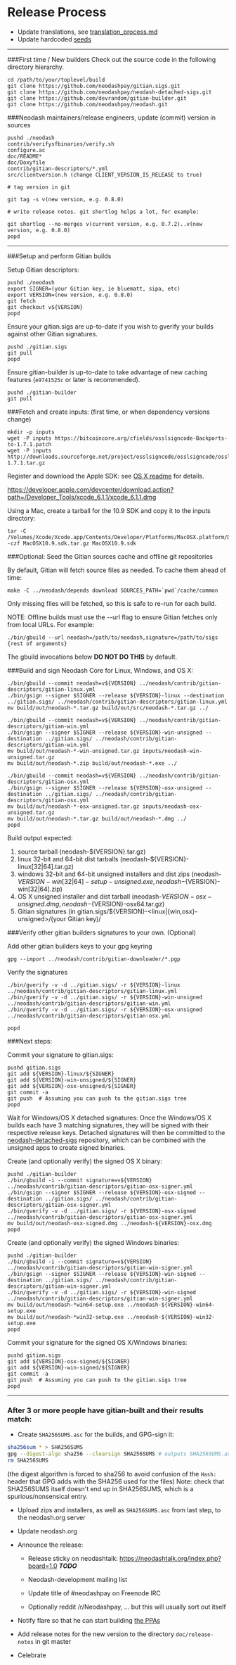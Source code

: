 Release Process
====================

* Update translations, see [translation_process.md](https://github.com/neodashpay/neodash/blob/master/doc/translation_process.md#syncing-with-transifex)
* Update hardcoded [seeds](/contrib/seeds)

* * *

###First time / New builders
Check out the source code in the following directory hierarchy.

	cd /path/to/your/toplevel/build
	git clone https://github.com/neodashpay/gitian.sigs.git
	git clone https://github.com/neodashpay/neodash-detached-sigs.git
	git clone https://github.com/devrandom/gitian-builder.git
	git clone https://github.com/neodashpay/neodash.git

###Neodash maintainers/release engineers, update (commit) version in sources

	pushd ./neodash
	contrib/verifysfbinaries/verify.sh
	configure.ac
	doc/README*
	doc/Doxyfile
	contrib/gitian-descriptors/*.yml
	src/clientversion.h (change CLIENT_VERSION_IS_RELEASE to true)

	# tag version in git

	git tag -s v(new version, e.g. 0.8.0)

	# write release notes. git shortlog helps a lot, for example:

	git shortlog --no-merges v(current version, e.g. 0.7.2)..v(new version, e.g. 0.8.0)
	popd

* * *

###Setup and perform Gitian builds

 Setup Gitian descriptors:

	pushd ./neodash
	export SIGNER=(your Gitian key, ie bluematt, sipa, etc)
	export VERSION=(new version, e.g. 0.8.0)
	git fetch
	git checkout v${VERSION}
	popd

  Ensure your gitian.sigs are up-to-date if you wish to gverify your builds against other Gitian signatures.

	pushd ./gitian.sigs
	git pull
	popd

  Ensure gitian-builder is up-to-date to take advantage of new caching features (`e9741525c` or later is recommended).

	pushd ./gitian-builder
	git pull

###Fetch and create inputs: (first time, or when dependency versions change)

	mkdir -p inputs
	wget -P inputs https://bitcoincore.org/cfields/osslsigncode-Backports-to-1.7.1.patch
	wget -P inputs http://downloads.sourceforge.net/project/osslsigncode/osslsigncode/osslsigncode-1.7.1.tar.gz

 Register and download the Apple SDK: see [OS X readme](README_osx.txt) for details.

 https://developer.apple.com/devcenter/download.action?path=/Developer_Tools/xcode_6.1.1/xcode_6.1.1.dmg

 Using a Mac, create a tarball for the 10.9 SDK and copy it to the inputs directory:

	tar -C /Volumes/Xcode/Xcode.app/Contents/Developer/Platforms/MacOSX.platform/Developer/SDKs/ -czf MacOSX10.9.sdk.tar.gz MacOSX10.9.sdk

###Optional: Seed the Gitian sources cache and offline git repositories

By default, Gitian will fetch source files as needed. To cache them ahead of time:

	make -C ../neodash/depends download SOURCES_PATH=`pwd`/cache/common

Only missing files will be fetched, so this is safe to re-run for each build.

NOTE: Offline builds must use the --url flag to ensure Gitian fetches only from local URLs. For example:
```
./bin/gbuild --url neodash=/path/to/neodash,signature=/path/to/sigs {rest of arguments}
```
The gbuild invocations below <b>DO NOT DO THIS</b> by default.

###Build and sign Neodash Core for Linux, Windows, and OS X:

	./bin/gbuild --commit neodash=v${VERSION} ../neodash/contrib/gitian-descriptors/gitian-linux.yml
	./bin/gsign --signer $SIGNER --release ${VERSION}-linux --destination ../gitian.sigs/ ../neodash/contrib/gitian-descriptors/gitian-linux.yml
	mv build/out/neodash-*.tar.gz build/out/src/neodash-*.tar.gz ../

	./bin/gbuild --commit neodash=v${VERSION} ../neodash/contrib/gitian-descriptors/gitian-win.yml
	./bin/gsign --signer $SIGNER --release ${VERSION}-win-unsigned --destination ../gitian.sigs/ ../neodash/contrib/gitian-descriptors/gitian-win.yml
	mv build/out/neodash-*-win-unsigned.tar.gz inputs/neodash-win-unsigned.tar.gz
	mv build/out/neodash-*.zip build/out/neodash-*.exe ../

	./bin/gbuild --commit neodash=v${VERSION} ../neodash/contrib/gitian-descriptors/gitian-osx.yml
	./bin/gsign --signer $SIGNER --release ${VERSION}-osx-unsigned --destination ../gitian.sigs/ ../neodash/contrib/gitian-descriptors/gitian-osx.yml
	mv build/out/neodash-*-osx-unsigned.tar.gz inputs/neodash-osx-unsigned.tar.gz
	mv build/out/neodash-*.tar.gz build/out/neodash-*.dmg ../
	popd

  Build output expected:

  1. source tarball (neodash-${VERSION}.tar.gz)
  2. linux 32-bit and 64-bit dist tarballs (neodash-${VERSION}-linux[32|64].tar.gz)
  3. windows 32-bit and 64-bit unsigned installers and dist zips (neodash-${VERSION}-win[32|64]-setup-unsigned.exe, neodash-${VERSION}-win[32|64].zip)
  4. OS X unsigned installer and dist tarball (neodash-${VERSION}-osx-unsigned.dmg, neodash-${VERSION}-osx64.tar.gz)
  5. Gitian signatures (in gitian.sigs/${VERSION}-<linux|{win,osx}-unsigned>/(your Gitian key)/

###Verify other gitian builders signatures to your own. (Optional)

  Add other gitian builders keys to your gpg keyring

	gpg --import ../neodash/contrib/gitian-downloader/*.pgp

  Verify the signatures

	./bin/gverify -v -d ../gitian.sigs/ -r ${VERSION}-linux ../neodash/contrib/gitian-descriptors/gitian-linux.yml
	./bin/gverify -v -d ../gitian.sigs/ -r ${VERSION}-win-unsigned ../neodash/contrib/gitian-descriptors/gitian-win.yml
	./bin/gverify -v -d ../gitian.sigs/ -r ${VERSION}-osx-unsigned ../neodash/contrib/gitian-descriptors/gitian-osx.yml

	popd

###Next steps:

Commit your signature to gitian.sigs:

	pushd gitian.sigs
	git add ${VERSION}-linux/${SIGNER}
	git add ${VERSION}-win-unsigned/${SIGNER}
	git add ${VERSION}-osx-unsigned/${SIGNER}
	git commit -a
	git push  # Assuming you can push to the gitian.sigs tree
	popd

  Wait for Windows/OS X detached signatures:
	Once the Windows/OS X builds each have 3 matching signatures, they will be signed with their respective release keys.
	Detached signatures will then be committed to the [neodash-detached-sigs](https://github.com/neodashpay/neodash-detached-sigs) repository, which can be combined with the unsigned apps to create signed binaries.

  Create (and optionally verify) the signed OS X binary:

	pushd ./gitian-builder
	./bin/gbuild -i --commit signature=v${VERSION} ../neodash/contrib/gitian-descriptors/gitian-osx-signer.yml
	./bin/gsign --signer $SIGNER --release ${VERSION}-osx-signed --destination ../gitian.sigs/ ../neodash/contrib/gitian-descriptors/gitian-osx-signer.yml
	./bin/gverify -v -d ../gitian.sigs/ -r ${VERSION}-osx-signed ../neodash/contrib/gitian-descriptors/gitian-osx-signer.yml
	mv build/out/neodash-osx-signed.dmg ../neodash-${VERSION}-osx.dmg
	popd

  Create (and optionally verify) the signed Windows binaries:

	pushd ./gitian-builder
	./bin/gbuild -i --commit signature=v${VERSION} ../neodash/contrib/gitian-descriptors/gitian-win-signer.yml
	./bin/gsign --signer $SIGNER --release ${VERSION}-win-signed --destination ../gitian.sigs/ ../neodash/contrib/gitian-descriptors/gitian-win-signer.yml
	./bin/gverify -v -d ../gitian.sigs/ -r ${VERSION}-win-signed ../neodash/contrib/gitian-descriptors/gitian-win-signer.yml
	mv build/out/neodash-*win64-setup.exe ../neodash-${VERSION}-win64-setup.exe
	mv build/out/neodash-*win32-setup.exe ../neodash-${VERSION}-win32-setup.exe
	popd

Commit your signature for the signed OS X/Windows binaries:

	pushd gitian.sigs
	git add ${VERSION}-osx-signed/${SIGNER}
	git add ${VERSION}-win-signed/${SIGNER}
	git commit -a
	git push  # Assuming you can push to the gitian.sigs tree
	popd

-------------------------------------------------------------------------

### After 3 or more people have gitian-built and their results match:

- Create `SHA256SUMS.asc` for the builds, and GPG-sign it:
```bash
sha256sum * > SHA256SUMS
gpg --digest-algo sha256 --clearsign SHA256SUMS # outputs SHA256SUMS.asc
rm SHA256SUMS
```
(the digest algorithm is forced to sha256 to avoid confusion of the `Hash:` header that GPG adds with the SHA256 used for the files)
Note: check that SHA256SUMS itself doesn't end up in SHA256SUMS, which is a spurious/nonsensical entry.

- Upload zips and installers, as well as `SHA256SUMS.asc` from last step, to the neodash.org server

- Update neodash.org

- Announce the release:

  - Release sticky on neodashtalk: https://neodashtalk.org/index.php?board=1.0 ***TODO***

  - Neodash-development mailing list

  - Update title of #neodashpay on Freenode IRC

  - Optionally reddit /r/Neodashpay, ... but this will usually sort out itself

- Notify flare so that he can start building [the PPAs](https://launchpad.net/~neodash.org/+archive/ubuntu/neodash)

- Add release notes for the new version to the directory `doc/release-notes` in git master

- Celebrate
